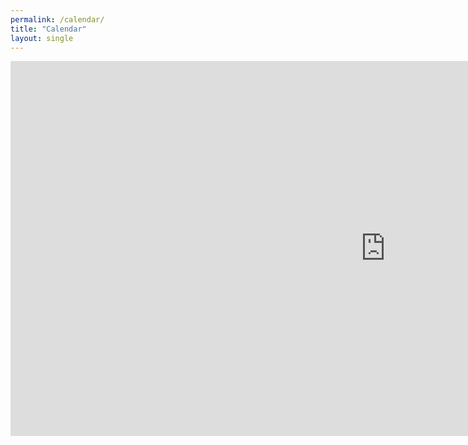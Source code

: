 ```yaml
---
permalink: /calendar/
title: "Calendar"
layout: single
---
```


<iframe id="open-web-calendar" 
    style="background:url('https://raw.githubusercontent.com/niccokunzmann/open-web-calendar/master/static/img/loaders/circular-loader.gif') center center no-repeat;"
    src="https://open-web-calendar.hosted.quelltext.eu/calendar.html?skin=flat&amp;timezone=America%2FToronto&amp;title=Bethany%20Baptist%20Church&amp;url=https%3A%2F%2Foutlook.office365.com%2Fowa%2Fcalendar%2F7a6bd098afe5481d8c7605f63233a628%40bethanybaptistchurch.ca%2F4a10f0e2203a46bc9d2b2405eb4d7cdb16446734959434918565%2Fcalendar.ics"
    sandbox="allow-scripts allow-same-origin allow-top-navigation"
    allowTransparency="true" scrolling="no" 
    frameborder="0" height="600px" width="1200px"></iframe>
